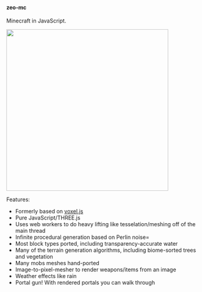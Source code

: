 #### zeo-mc

Minecraft in JavaScript.

<img src="/screencap.gif?raw=true" width="424px">

Features:

- Formerly based on [voxel.js](https://github.com/maxogden/voxel-engine)
- Pure JavaScript/THREE.js
- Uses web workers to do heavy lifting like tesselation/meshing off of the main thread
- Infinite procedural generation based on Perlin noise=
- Most block types ported, including transparency-accurate water
- Many of the terrain generation algorithms, including biome-sorted trees and vegetation
- Many mobs meshes hand-ported
- Image-to-pixel-mesher to render weapons/items from an image
- Weather effects like rain
- Portal gun! With rendered portals you can walk through
